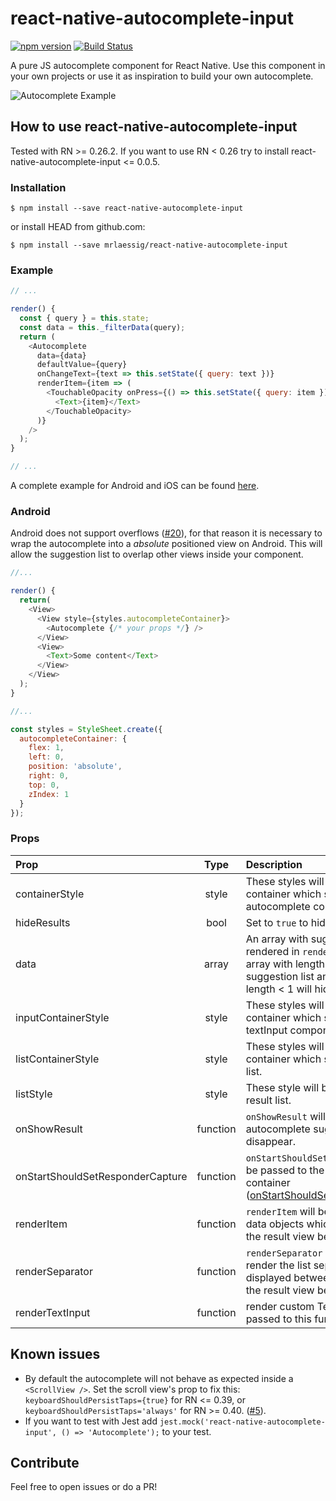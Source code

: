 # react-native-autocomplete-input
[![npm version](https://badge.fury.io/js/react-native-autocomplete-input.svg)](https://badge.fury.io/js/react-native-autocomplete-input)
[![Build Status](https://travis-ci.org/mrlaessig/react-native-autocomplete-input.svg)](https://travis-ci.org/mrlaessig/react-native-autocomplete-input)

A pure JS autocomplete component for React Native. Use this component in your own projects or use it as inspiration to build your own autocomplete.

![Autocomplete Example](https://raw.githubusercontent.com/mrlaessig/react-native-autocomplete-input/master/example.gif)

## How to use react-native-autocomplete-input
Tested with RN >= 0.26.2. If you want to use RN < 0.26 try to install react-native-autocomplete-input <= 0.0.5.

### Installation

```shell
$ npm install --save react-native-autocomplete-input
```

or install HEAD from github.com:

```shell
$ npm install --save mrlaessig/react-native-autocomplete-input
```

### Example

```javascript
// ...

render() {
  const { query } = this.state;
  const data = this._filterData(query);
  return (
    <Autocomplete
      data={data}
      defaultValue={query}
      onChangeText={text => this.setState({ query: text })}
      renderItem={item => (
        <TouchableOpacity onPress={() => this.setState({ query: item })}>
          <Text>{item}</Text>
        </TouchableOpacity>
      )}
    />
  );
}

// ...
```

A complete example for Android and iOS can be found [here](//github.com/mrlaessig/react-native-autocomplete-input/blob/master/example/).

### Android
Android does not support overflows ([#20](https://github.com/mrlaessig/react-native-autocomplete-input/issues/20)), for that reason it is necessary to wrap the autocomplete into a *absolute* positioned view on Android. This will  allow the suggestion list to overlap other views inside your component.

```javascript
//...

render() {
  return(
    <View>
      <View style={styles.autocompleteContainer}>
        <Autocomplete {/* your props */} />
      </View>
      <View>
        <Text>Some content</Text>
      </View>
    </View>
  );
}

//...

const styles = StyleSheet.create({
  autocompleteContainer: {
    flex: 1,
    left: 0,
    position: 'absolute',
    right: 0,
    top: 0,
    zIndex: 1
  }
});

```

### Props
| Prop | Type | Description |
| :------------ |:---------------:| :-----|
| containerStyle | style | These styles will be applied to the container which surrounds the autocomplete component. |
| hideResults | bool | Set to `true` to hide the suggestion list.
| data | array | An array with suggestion items to be rendered in `renderItem(item)`. Any array with length > 0 will open the suggestion list and any array with length < 1 will hide the list. |
| inputContainerStyle | style | These styles will be applied to the container which surrounds the textInput component. |
| listContainerStyle | style | These styles will be applied to the container which surrounds the result list. |
| listStyle | style | These style will be applied to the result list. |
| onShowResult | function | `onShowResult` will be called when the autocomplete suggestions appear or disappear. |
| onStartShouldSetResponderCapture | function | `onStartShouldSetResponderCapture` will be passed to the result list view container ([onStartShouldSetResponderCapture](https://facebook.github.io/react-native/docs/gesture-responder-system.html#capture-shouldset-handlers)). |
| renderItem | function | `renderItem` will be called to render the data objects which will be displayed in the result view below the text input. |
| renderSeparator | function | `renderSeparator` will be called to render the list separators which will be displayed between the list elements in the result view below the text input. |
| renderTextInput | function | render custom TextInput. All props passed to this function. |

## Known issues
* By default the autocomplete will not behave as expected inside a `<ScrollView />`. Set the scroll view's prop to fix this: `keyboardShouldPersistTaps={true}` for RN <= 0.39, or `keyboardShouldPersistTaps='always'` for RN >= 0.40. ([#5](https://github.com/mrlaessig/react-native-autocomplete-input/issues/5)).
* If you want to test with Jest add ```jest.mock('react-native-autocomplete-input', () => 'Autocomplete');``` to your test.

## Contribute
Feel free to open issues or do a PR!
